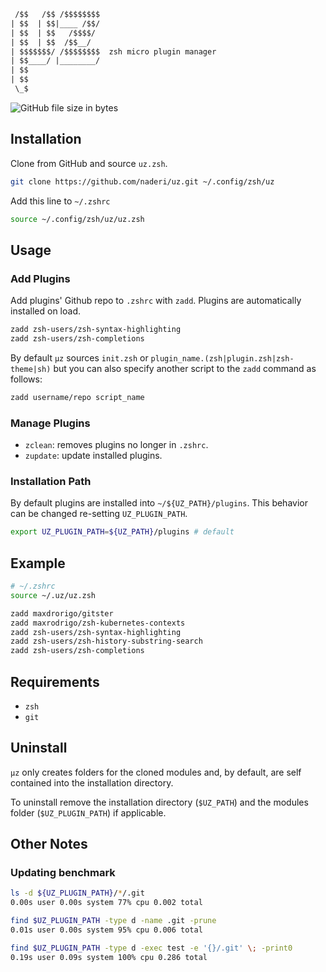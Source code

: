```txt
 /$$   /$$ /$$$$$$$$
| $$  | $$|____ /$$/
| $$  | $$   /$$$$/
| $$  | $$  /$$__/
| $$$$$$$/ /$$$$$$$$  zsh micro plugin manager
| $$____/ |________/
| $$
| $$
 \_$
```

![GitHub file size in bytes](https://img.shields.io/github/size/naderi/uz/uz.zsh?color=green&label=uz.zsh&logo=uz.zsh%20size&style=flat-square)

## Installation

Clone from GitHub and source `uz.zsh`.

```sh
git clone https://github.com/naderi/uz.git ~/.config/zsh/uz
```

Add this line to `~/.zshrc`

```sh
source ~/.config/zsh/uz/uz.zsh
```

## Usage

### Add Plugins

Add plugins' Github repo to `.zshrc` with `zadd`. Plugins are automatically installed on load.

```zsh
zadd zsh-users/zsh-syntax-highlighting
zadd zsh-users/zsh-completions
```

By default `µz` sources `init.zsh` or `plugin_name.(zsh|plugin.zsh|zsh-theme|sh)` but you can also specify another script to the `zadd` command as follows:


```zsh
zadd username/repo script_name
```

### Manage Plugins

- `zclean`: removes plugins no longer in `.zshrc`.
- `zupdate`: update installed plugins.

### Installation Path

By default plugins are installed into `~/${UZ_PATH}/plugins`. This behavior can be changed re-setting `UZ_PLUGIN_PATH`.

```zsh
export UZ_PLUGIN_PATH=${UZ_PATH}/plugins # default
```

## Example

```zsh
# ~/.zshrc
source ~/.uz/uz.zsh

zadd maxdrorigo/gitster
zadd maxrodrigo/zsh-kubernetes-contexts
zadd zsh-users/zsh-syntax-highlighting
zadd zsh-users/zsh-history-substring-search
zadd zsh-users/zsh-completions
```

## Requirements

- `zsh`
- `git`

## Uninstall

`μz` only creates folders for the cloned modules and, by default, are self contained into the installation directory.

To uninstall remove the installation directory (`$UZ_PATH`) and the modules folder (`$UZ_PLUGIN_PATH`) if applicable.

## Other Notes

### Updating benchmark

```sh
ls -d ${UZ_PLUGIN_PATH}/*/.git
0.00s user 0.00s system 77% cpu 0.002 total

find $UZ_PLUGIN_PATH -type d -name .git -prune
0.01s user 0.00s system 95% cpu 0.006 total

find $UZ_PLUGIN_PATH -type d -exec test -e '{}/.git' \; -print0
0.19s user 0.09s system 100% cpu 0.286 total
```
